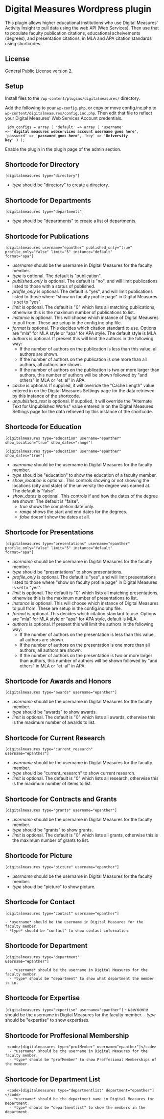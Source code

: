 # Digital Measures Wordpress plugin

This plugin allows higher educational institutions who use Digital Measures' Activity Insight to pull data using the web API (Web Services).
Then use that to populate faculty publication citations, educational acheivements (degrees), and presentation citations, in MLA and APA citation standards using shortcodes.

## License
General Public License version 2.

## Setup

Install files to the `/wp-content/plugins/digitalmeasures/` directory.


Add the following to your `wp-config.php`, or copy or move config.inc.php to `wp-content/digitalmeasures/config.inc.php`.
Then edit that file to reflect your Digital Measures' Web Services Account credentials.

<code><pre>
   $dm_configs = array
  (
    'default' => array
    (
      'username' => '<b>digital measures webservices account username goes here</b>',
      'password' => '<b>password goes here</b>',
      'key' => '<b>University key</b>'
    )
  );
</pre></code>

Enable the plugin in the plugin page of the admin section.


## Shortcode for Directory

<code>[digitalmeasures type="directory"]</code>

 - *type* should be "directory" to create a directory.

## Shortcode for Departments
<code>[digitalmeasures type="departments"]</code>

 - *type* should be "departments" to create a list of departments.

## Shortcode for Publications

<code>[digitalmeasures username="epanther" published_only="true" profile_only="false" limit="5" instance="default" format="apa"]</code>

 - *username* should be the username in Digital Measures for the faculty member.
 - *type* is optional. The default is "publication".
 - *published_only* is optional. The default is "no", and will limit publications listed to those with a status of published.
 - *profile_only* is optional. The default is "yes", and will limit publications listed to those where "show on faculty profile page" in Digital Measures is set to "yes".
 - *limit* is optional. The default is "0" which lists all matching publications, otherwise this is the maximum number of publications to list.
 - *instance* is optional. This will choose which instance of Digital Meausres to pull from. These are setup in the config.inc.php file.
 - *format* is optional. This decides which citation standard to use. Options are "mla" for MLA style or "apa" for APA style. The default style is MLA.
 - *authors* is optional. If present this will limit the authors in the following way:
   - If the number of authors on the publication is less than this value, all authors are shown.
   - If the number of authors on the publication is one more than all authors, all authors are shown.
   - If the number of authors on the publication is two or more larger than authors, this number of authors will be shown followed by "and others" in MLA or "et. al" in APA.
 - *cache* is optional. If supplied, it will override the "Cache Length" value entered in on the Digital Measures Settings page for the data retrieved by this instance of the shortcode.
 - *unpublished_text* is optional. If supplied, it will override the "Alternate Text for Unpublished Works" value entered in on the Digital Measures Settings page for the data retrieved by this instance of the shortcode.

## Shortcode for Education


<code>[digitalmeasures type="education" username="epanther" show_location="true" show_dates="range"]</code>

<code>[digitalmeasures type="education" username="epanther" show_dates="true"]</code>

 - *username* should be the username in Digital Measures for the faculty member.
 - *type* should be "education" to show the education of a faculty member.
 - *show_location* is optional. This controls showing or not showing the locations (city and state) of the university the degree was earned at. The default is "false".
 - *show_dates* is optional. This controls if and how the dates of the degree are shown. The default is "false".
   - *true* shows the completion date only.
   - *range* shows the start and end dates for the degrees.
   - *false* doesn't show the dates at all.

## Shortcode for Presentations

<code>[digitalmeasures type="presentations" username="epanther" profile_only="false" limit="5" instance="default" format="apa"]</code>

 - *username* should be the username in Digital Measures for the faculty member.
 - *type* should be "presentations" to show presentations.
 - *profile_only* is optional. The default is "yes", and will limit presentations listed to those where "show on faculty profile page" in Digital Measures is set to "yes".
 - *limit* is optional. The default is "0" which lists all matching presentations, otherwise this is the maximum number of presentations to list.
 - *instance* is optional. This will choose which instance of Digital Measures to pull from. These are setup in the config.inc.php file.
 - *format* is optional. This decides which citation standard to use. Options are "mla" for MLA style or "apa" for APA style, default is MLA.
 - *authors* is optional. If present this will limit the authors in the following way:
   - If the number of authors on the presentation is less than this value, all authors are shown.
   - If the number of authors on the presentation is one more than all authors, all authors are shown.
   - If the number of authors on the presentation is two or more larger than authors, this number of authors will be shown followed by "and others" in MLA or "et. al" in APA.

## Shortcode for Awards and Honors

<code>[digitalmeasures type="awards" username="epanther"]</code>

 - *username* should be the username in Digital Measures for the faculty member.
 - *type* should be "awards" to show awards.
 - *limit* is optional. The default is "0" which lists all awards, otherwise this is the maximum number of awards to list.

## Shortcode for Current Research

<code>[digitalmeasures type="current_research" username="epanther"]</code>

 - *username* should be the username in Digital Measures for the faculty member.
 - *type* should be "current_research" to show current research.
 - *limit* is optional. The default is "0" which lists all research, otherwise this is the maximum number of items to list.

## Shortcode for Contracts and Grants

<code>[digitalmeasures type="grants" username="epanther"]</code>

 - *username* should be the username in Digital Measures for the faculty member.
 - *type* should be "grants" to show grants.
 - *limit* is optional. The default is "0" which lists all grants, otherwise this is the maximum number of grants to list.

##  Shortcode for Picture

 <code>[digitalmeasures type="picture" username="epanther"]</code>

  - *username* should be the username in Digital Measures for the faculty member.
  - *type* should be "picture" to show picture.

##  Shortcode for Contact

   <code>[digitalmeasures type="contact" username="epanther"]</code>

    - *username* should be the username in Digital Measures for the faculty member.
    - *type* should be "contact" to show contact information.

##  Shortcode for Department

   <code>[digitalmeasures type="department" username="epanther"]</code>

      - *username* should be the username in Digital Measures for the faculty member.
      - *type* should be "department" to show what department the member is in.

##  Shortcode for Expertise

   <code>[digitalmeasures type="expertise" username="epanther"]</code>
      - *username* should be the username in Digital Measures for the faculty member.
      - *type* should be "expertise" to show expertises.

##  Shortcode for Proffesional Membership

     <code>[digitalmeasures type="profMember" username="epanther"]</code>
      - *username* should be the username in Digital Measures for the faculty member.
      - *type* should be "profMember" to show Proffesional Memberships of the member.

##  Shortcode for Department List

     <code>[digitalmeasures type="departmentlist" department="epanther"]</code>
      - *username* should be the department name in Digital Measures for Department.
      - *type* should be "departmentlist" to show the members in the department.        
